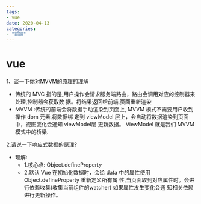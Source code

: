 ```yaml
---
tags: 
- vue
date: 2020-04-13
categories: 
- "前端"
---
```

# vue

1、谈一下你对MVVM的原理的理解
* 传统的 MVC 指的是,用户操作会请求服务端路由，路由会调用对应的控制器来处理,控制器会获取数 据。将结果返回给前端,页面重新渲染
* MVVM :传统的前端会将数据手动渲染到页面上, MVVM 模式不需要用户收到操作 dom 元素,将数据绑 定到 viewModel 层上，会自动将数据渲染到页面中，视图变化会通知 viewModel层 更新数据。
ViewModel 就是我们 MVVM 模式中的桥梁.

2.请说一下响应式数据的原理?
* 理解:
  * 1.核心点: Object.defineProperty
  * 2.默认 Vue 在初始化数据时，会给 data 中的属性使用 Object.defineProperty 重新定义所有属 性,当页面取到对应属性时。会进行依赖收集(收集当前组件的watcher) 如果属性发生变化会通 知相关依赖进行更新操作。